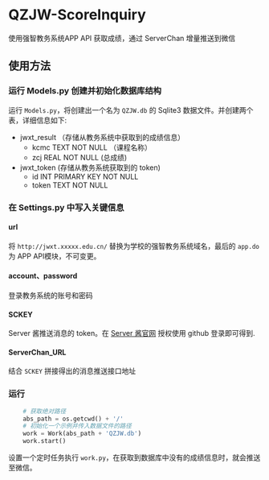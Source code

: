 # QZJW-ScoreInquiry
使用强智教务系统APP API 获取成绩，通过 ServerChan 增量推送到微信

## 使用方法
### 运行 Models.py 创建并初始化数据库结构
运行 ``Models.py``，将创建出一个名为 ``QZJW.db`` 的 Sqlite3 数据文件。并创建两个表，详细信息如下:
* jwxt_result （存储从教务系统中获取到的成绩信息）
    - kcmc TEXT NOT NULL （课程名称）
    - zcj REAL NOT NULL (总成绩)
* jwxt_token (存储从教务系统获取到的 token)
    - id INT PRIMARY KEY NOT NULL
    - token TEXT NOT NULL

### 在 Settings.py 中写入关键信息
#### url
将 ``http://jwxt.xxxxx.edu.cn/`` 替换为学校的强智教务系统域名，最后的 ``app.do`` 为 APP API模块，不可变更。
#### account、password
登录教务系统的账号和密码
#### SCKEY
Server 酱推送消息的 token。在 [Server 酱官网](https://sc.ftqq.com) 授权使用 github 登录即可得到.
#### ServerChan_URL
结合 ``SCKEY`` 拼接得出的消息推送接口地址

### 运行
`````python
    # 获取绝对路径
    abs_path = os.getcwd() + '/'
    # 初始化一个示例并传入数据文件的路径
    work = Work(abs_path + 'QZJW.db')
    work.start()
`````
设置一个定时任务执行 ``work.py``，在获取到数据库中没有的成绩信息时，就会推送至微信。



  